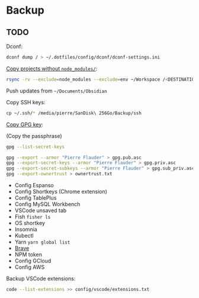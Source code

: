 # Backup

## TODO

Dconf:

```sh
dconf dump / > ~/.dotfiles/config/dconf/dconf-settings.ini
```

[Copy projects without `node_modules/`](https://unix.stackexchange.com/a/345001):

```sh
rsync -rv --exclude=node_modules --exclude=env ~/Workspace /<DESTINATION>
```

Push updates from `~/Documents/Obsidian`

Copy SSH keys:

```sh
cp ~/.ssh/* /media/pierre/SanDisk\ 256Go/Backup/ssh
```

[Copy GPG key](https://serverfault.com/a/1040984):

(Copy the passphrase)

```sh
gpg --list-secret-keys
```

```sh
gpg --export --armor "Pierre Flauder" > gpg.pub.asc
gpg --export-secret-keys --armor "Pierre Flauder" > gpg.priv.asc
gpg --export-secret-subkeys --armor "Pierre Flauder" > gpg.sub_priv.asc
gpg --export-ownertrust > ownertrust.txt
```

- Config Espanso
- Config Shortkeys (Chrome extension)
- Config TablePlus
- Config MySQL Workbench
- VSCode unsaved tab
- Fish `fisher ls`
- OS shortkey
- Insomnia
- Kubectl
- Yarn `yarn global list`
- [Brave](https://support.brave.com/hc/en-us/articles/360019782291-How-do-I-import-or-export-browsing-data-)
- NPM token
- Config GCloud
- Config AWS

Backup VSCode extensions:

```sh
code --list-extensions >> config/vscode/extensions.txt
```
